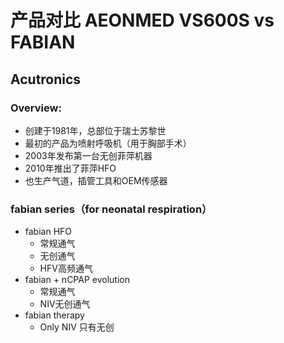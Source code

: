 # 产品对比 AEONMED VS600S vs FABIAN

## Acutronics

### Overview:

- 创建于1981年，总部位于瑞士苏黎世
- 最初的产品为喷射呼吸机（用于胸部手术）
- 2003年发布第一台无创菲萍机器
- 2010年推出了菲萍HFO
- 也生产气道，插管工具和OEM传感器

### fabian series（for neonatal respiration）

- fabian HFO
  - 常规通气
  - 无创通气
  - HFV高频通气
- fabian + nCPAP evolution
  - 常规通气
  - NIV无创通气
- fabian therapy
  - Only NIV 只有无创


